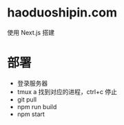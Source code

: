 # haoduoshipin.com

使用 Next.js 搭建

# 部署

- 登录服务器
- tmux a 找到对应的进程，ctrl+c 停止
- git pull
- npm run build
- npm start
